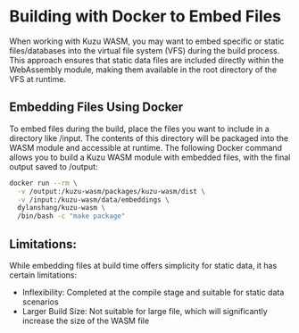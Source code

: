 # Building with Docker to Embed Files
When working with Kuzu WASM, you may want to embed specific or static files/databases into the virtual file system (VFS) during the build process. This approach ensures that static data files are included directly within the WebAssembly module, making them available in the root directory of the VFS at runtime.

## Embedding Files Using Docker
To embed files during the build, place the files you want to include in a directory like /input. The contents of this directory will be packaged into the WASM module and accessible at runtime. The following Docker command allows you to build a Kuzu WASM module with embedded files, with the final output saved to /output:
```bash
docker run --rm \
  -v /output:/kuzu-wasm/packages/kuzu-wasm/dist \
  -v /input:/kuzu-wasm/data/embeddings \
  dylanshang/kuzu-wasm \
  /bin/bash -c "make package"
```

## Limitations:
While embedding files at build time offers simplicity for static data, it has certain limitations:
- Inflexibility: Completed at the compile stage and suitable for static data scenarios
- Larger Build Size: Not suitable for large file, which will significantly increase the size of the WASM file
